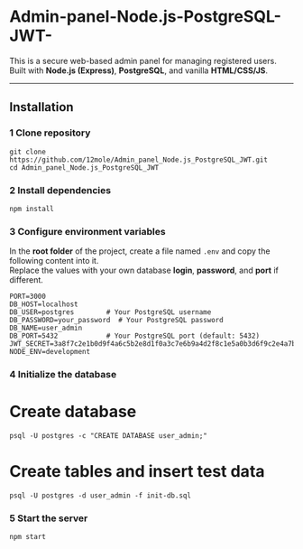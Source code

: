 # Admin-panel-Node.js-PostgreSQL-JWT-

This is a secure web-based admin panel for managing registered users.  
Built with **Node.js (Express)**, **PostgreSQL**, and vanilla **HTML/CSS/JS**.

---

##  Installation

### 1 Clone repository
```
git clone https://github.com/12mole/Admin_panel_Node.js_PostgreSQL_JWT.git
cd Admin_panel_Node.js_PostgreSQL_JWT
```
### 2 Install dependencies
```
npm install
```
### 3 Configure environment variables  

In the **root folder** of the project, create a file named `.env` and copy the following content into it.  
Replace the values with your own database **login**, **password**, and **port** if different.  

```env
PORT=3000
DB_HOST=localhost
DB_USER=postgres        # Your PostgreSQL username
DB_PASSWORD=your_password  # Your PostgreSQL password
DB_NAME=user_admin
DB_PORT=5432            # Your PostgreSQL port (default: 5432)
JWT_SECRET=3a8f7c2e1b0d9f4a6c5b2e8d1f0a3c7e6b9a4d2f8c1e5a0b3d6f9c2e4a7b1d0f8e3c6a9b2
NODE_ENV=development
```
### 4 Initialize the database
# Create database
```
psql -U postgres -c "CREATE DATABASE user_admin;"
```
# Create tables and insert test data
```
psql -U postgres -d user_admin -f init-db.sql
```
### 5 Start the server
```
npm start
```
